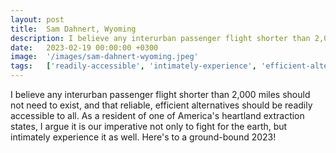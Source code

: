 ```yaml
---
layout: post
title:  Sam Dahnert, Wyoming
description: I believe any interurban passenger flight shorter than 2,000 miles should not need to exist, and that reliable, efficient alternatives should be readi...
date:   2023-02-19 00:00:00 +0300
image:  '/images/sam-dahnert-wyoming.jpeg'
tags:   ['readily-accessible', 'intimately-experience', 'efficient-alternatives', 'bound-2023', '000-miles', 'well', 'resident', 'reliable']
---
```

I believe any interurban passenger flight shorter than 2,000 miles should not need to exist, and that reliable, efficient alternatives should be readily accessible to all. As a resident of one of America's heartland extraction states, I argue it is our imperative not only to fight for the earth, but intimately experience it as well. Here's to a ground-bound 2023!

